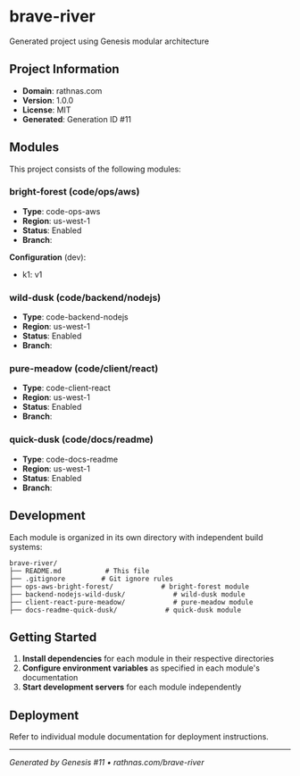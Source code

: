 # brave-river

Generated project using Genesis modular architecture

## Project Information

- **Domain**: rathnas.com
- **Version**: 1.0.0
- **License**: MIT
- **Generated**: Generation ID #11


## Modules

This project consists of the following modules:

### bright-forest (code/ops/aws)
- **Type**: code-ops-aws
- **Region**: us-west-1
- **Status**: Enabled
- **Branch**: 


**Configuration** (dev):
- k1: v1

### wild-dusk (code/backend/nodejs)
- **Type**: code-backend-nodejs
- **Region**: us-west-1
- **Status**: Enabled
- **Branch**: 



### pure-meadow (code/client/react)
- **Type**: code-client-react
- **Region**: us-west-1
- **Status**: Enabled
- **Branch**: 



### quick-dusk (code/docs/readme)
- **Type**: code-docs-readme
- **Region**: us-west-1
- **Status**: Enabled
- **Branch**: 




## Development

Each module is organized in its own directory with independent build systems:

```
brave-river/
├── README.md           # This file
├── .gitignore         # Git ignore rules
├── ops-aws-bright-forest/            # bright-forest module
├── backend-nodejs-wild-dusk/            # wild-dusk module
├── client-react-pure-meadow/            # pure-meadow module
├── docs-readme-quick-dusk/            # quick-dusk module
```

## Getting Started

1. **Install dependencies** for each module in their respective directories
2. **Configure environment variables** as specified in each module's documentation
3. **Start development servers** for each module independently

## Deployment

Refer to individual module documentation for deployment instructions.

---
*Generated by Genesis #11 • rathnas.com/brave-river*
